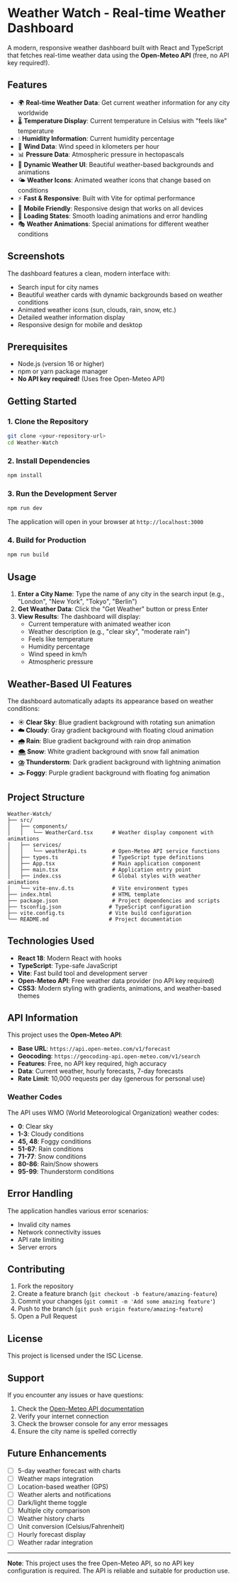 # Weather Watch - Real-time Weather Dashboard

A modern, responsive weather dashboard built with React and TypeScript that fetches real-time weather data using the **Open-Meteo API** (free, no API key required!).

## Features

- 🌍 **Real-time Weather Data**: Get current weather information for any city worldwide
- 🌡️ **Temperature Display**: Current temperature in Celsius with "feels like" temperature
- 💧 **Humidity Information**: Current humidity percentage
- 💨 **Wind Data**: Wind speed in kilometers per hour
- 📊 **Pressure Data**: Atmospheric pressure in hectopascals
- 🎨 **Dynamic Weather UI**: Beautiful weather-based backgrounds and animations
- 🌤️ **Weather Icons**: Animated weather icons that change based on conditions
- ⚡ **Fast & Responsive**: Built with Vite for optimal performance
- 📱 **Mobile Friendly**: Responsive design that works on all devices
- 🔄 **Loading States**: Smooth loading animations and error handling
- 🎭 **Weather Animations**: Special animations for different weather conditions

## Screenshots

The dashboard features a clean, modern interface with:
- Search input for city names
- Beautiful weather cards with dynamic backgrounds based on weather conditions
- Animated weather icons (sun, clouds, rain, snow, etc.)
- Detailed weather information display
- Responsive design for mobile and desktop

## Prerequisites

- Node.js (version 16 or higher)
- npm or yarn package manager
- **No API key required!** (Uses free Open-Meteo API)

## Getting Started

### 1. Clone the Repository

```bash
git clone <your-repository-url>
cd Weather-Watch
```

### 2. Install Dependencies

```bash
npm install
```

### 3. Run the Development Server

```bash
npm run dev
```

The application will open in your browser at `http://localhost:3000`

### 4. Build for Production

```bash
npm run build
```

## Usage

1. **Enter a City Name**: Type the name of any city in the search input (e.g., "London", "New York", "Tokyo", "Berlin")
2. **Get Weather Data**: Click the "Get Weather" button or press Enter
3. **View Results**: The dashboard will display:
   - Current temperature with animated weather icon
   - Weather description (e.g., "clear sky", "moderate rain")
   - Feels like temperature
   - Humidity percentage
   - Wind speed in km/h
   - Atmospheric pressure

## Weather-Based UI Features

The dashboard automatically adapts its appearance based on weather conditions:

- **☀️ Clear Sky**: Blue gradient background with rotating sun animation
- **☁️ Cloudy**: Gray gradient background with floating cloud animation
- **🌧️ Rain**: Blue gradient background with rain drop animation
- **🌨️ Snow**: White gradient background with snow fall animation
- **⛈️ Thunderstorm**: Dark gradient background with lightning animation
- **🌫️ Foggy**: Purple gradient background with floating fog animation

## Project Structure

```
Weather-Watch/
├── src/
│   ├── components/
│   │   └── WeatherCard.tsx      # Weather display component with animations
│   ├── services/
│   │   └── weatherApi.ts        # Open-Meteo API service functions
│   ├── types.ts                 # TypeScript type definitions
│   ├── App.tsx                  # Main application component
│   ├── main.tsx                 # Application entry point
│   ├── index.css                # Global styles with weather animations
│   └── vite-env.d.ts            # Vite environment types
├── index.html                   # HTML template
├── package.json                 # Project dependencies and scripts
├── tsconfig.json               # TypeScript configuration
├── vite.config.ts              # Vite build configuration
└── README.md                   # Project documentation
```

## Technologies Used

- **React 18**: Modern React with hooks
- **TypeScript**: Type-safe JavaScript
- **Vite**: Fast build tool and development server
- **Open-Meteo API**: Free weather data provider (no API key required)
- **CSS3**: Modern styling with gradients, animations, and weather-based themes

## API Information

This project uses the **Open-Meteo API**:
- **Base URL**: `https://api.open-meteo.com/v1/forecast`
- **Geocoding**: `https://geocoding-api.open-meteo.com/v1/search`
- **Features**: Free, no API key required, high accuracy
- **Data**: Current weather, hourly forecasts, 7-day forecasts
- **Rate Limit**: 10,000 requests per day (generous for personal use)

### Weather Codes

The API uses WMO (World Meteorological Organization) weather codes:
- **0**: Clear sky
- **1-3**: Cloudy conditions
- **45, 48**: Foggy conditions
- **51-67**: Rain conditions
- **71-77**: Snow conditions
- **80-86**: Rain/Snow showers
- **95-99**: Thunderstorm conditions

## Error Handling

The application handles various error scenarios:
- Invalid city names
- Network connectivity issues
- API rate limiting
- Server errors

## Contributing

1. Fork the repository
2. Create a feature branch (`git checkout -b feature/amazing-feature`)
3. Commit your changes (`git commit -m 'Add some amazing feature'`)
4. Push to the branch (`git push origin feature/amazing-feature`)
5. Open a Pull Request

## License

This project is licensed under the ISC License.

## Support

If you encounter any issues or have questions:
1. Check the [Open-Meteo API documentation](https://open-meteo.com/en/docs)
2. Verify your internet connection
3. Check the browser console for any error messages
4. Ensure the city name is spelled correctly

## Future Enhancements

- [ ] 5-day weather forecast with charts
- [ ] Weather maps integration
- [ ] Location-based weather (GPS)
- [ ] Weather alerts and notifications
- [ ] Dark/light theme toggle
- [ ] Multiple city comparison
- [ ] Weather history charts
- [ ] Unit conversion (Celsius/Fahrenheit)
- [ ] Hourly forecast display
- [ ] Weather radar integration

---

**Note**: This project uses the free Open-Meteo API, so no API key configuration is required. The API is reliable and suitable for production use.